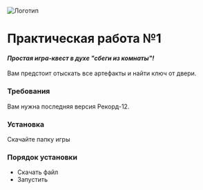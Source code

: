 ![Логотип](https://octodex.github.com/images/orderedlistocat.png "Логотип GitHub")
# Практическая работа №1
#### _Простая игра-квест в духе "сбеги из комнаты"!_
Вам предстоит отыскать все артефакты и найти ключ от двери.

### Требования
Вам нужна последняя версия Рекорд-12.

### Установка

Скачайте папку игры

### Порядок установки

- Скачать файл
- Запустить